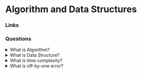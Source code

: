 # Algorithm and Data Structures

### Links

### Questions

<details>
  <summary>What is Algorithm?</summary>

An algorithm is an instruction that describes the order in which actions are to be performed. Algorithms describe how we transform data to get the desired result.

</details>

<details>
  <summary>What is Data Structure?</summary>

A data structure is a software unit that allows storing and processing data of the same type and/or logically related data.

</details>

<details>
  <summary>What is time complexity?</summary>

In general, the complexity is estimated as follows:
First, determine what blocks, independent in terms of operations, the program consists of. Calculate the execution time for each. The resulting time will be the maximum of these values.
For a block, count the number of operations of different types and the cost of each type of operation. The cost is clear: as a rule, it depends on the data structures with which the interaction takes place.

</details>

<details>
  <summary>What is off-by-one error?</summary>

It is error in index (+1). It could happen:

- during calculation of the array index
- if mix strong and not strong comparison

</details>
